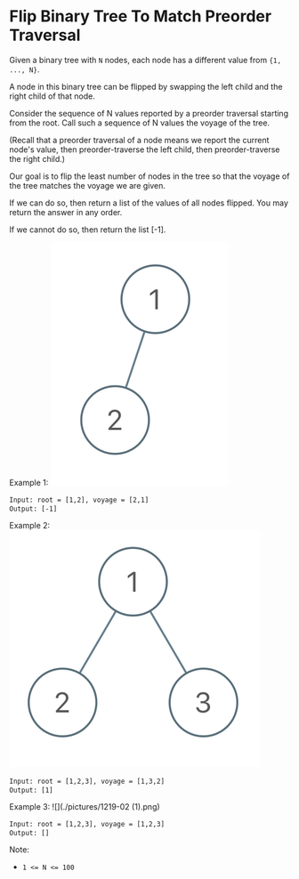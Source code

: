 # Flip Binary Tree To Match Preorder Traversal
Given a binary tree with `N` nodes, each node has a different value from `{1, ..., N}`.

A node in this binary tree can be flipped by swapping the left child and the right child of that node.

Consider the sequence of N values reported by a preorder traversal starting from the root.  Call such a sequence of N values the voyage of the tree.

(Recall that a preorder traversal of a node means we report the current node's value, then preorder-traverse the left child, then preorder-traverse the right child.)

Our goal is to flip the least number of nodes in the tree so that the voyage of the tree matches the voyage we are given.

If we can do so, then return a list of the values of all nodes flipped.  You may return the answer in any order.

If we cannot do so, then return the list [-1].

 

Example 1:
![](./pictures/1219-01.png)
```
Input: root = [1,2], voyage = [2,1]
Output: [-1]
```
Example 2:
![](./pictures/1219-02.png)
```
Input: root = [1,2,3], voyage = [1,3,2]
Output: [1]
```
Example 3:
![](./pictures/1219-02 (1).png)
```
Input: root = [1,2,3], voyage = [1,2,3]
Output: []
```

Note:

- `1 <= N <= 100`